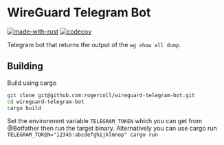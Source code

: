 # WireGuard Telegram Bot

[![made-with-rust](https://img.shields.io/badge/Made%20with-Rust-1f425f.svg)](https://www.rust-lang.org/)
[![codecov](https://codecov.io/gh/rogercoll/wireguard-telegram-bot/branch/main/graph/badge.svg?token=JTWTXZ3SMA)](https://codecov.io/gh/rogercoll/wireguard-telegram-bot)

Telegram bot that returns the output of the `wg show all dump`. 

## Building

Build using cargo

```sh
git clone git@github.com:rogercoll/wireguard-telegram-bot.git
cd wireguard-telegram-bot
cargo build
```

Set the environment variable `TELEGRAM_TOKEN` which you can get from 
@Botfather then run the target binary. Alternatively you can use cargo run<br>
`TELEGRAM_TOKEN="12345:abcdefghijklmnop" cargo run`

